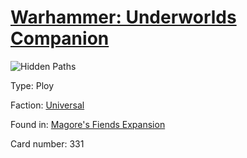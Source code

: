 # [Warhammer: Underworlds Companion](https://guidokessels.github.io/wh-underworlds)

  

![Hidden Paths](https://warhammerunderworlds.com/wp-content/uploads/sites/6/2018/03/331_ENG.png)



Type: Ploy

Faction: [Universal](https://guidokessels.github.io/wh-underworlds/factions/universal)

Found in: [Magore's Fiends Expansion](https://guidokessels.github.io/wh-underworlds/locations/magores-fiends-expansion)

Card number: 331
